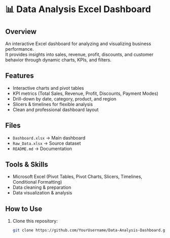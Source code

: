# 📊 Data Analysis Excel Dashboard

## Overview
An interactive Excel dashboard for analyzing and visualizing business performance.  
It provides insights into sales, revenue, profit, discounts, and customer behavior through dynamic charts, KPIs, and filters.

## Features
- Interactive charts and pivot tables
- KPI metrics (Total Sales, Revenue, Profit, Discounts, Payment Modes)
- Drill-down by date, category, product, and region
- Slicers & timelines for flexible analysis
- Clean and professional dashboard layout

## Files
- `Dashboard.xlsx` → Main dashboard  
- `Raw_Data.xlsx` → Source dataset  
- `README.md` → Documentation  

## Tools & Skills
- Microsoft Excel (Pivot Tables, Pivot Charts, Slicers, Timelines, Conditional Formatting)
- Data cleaning & preparation
- Data visualization & analysis

## How to Use
1. Clone this repository:  
   ```bash
   git clone https://github.com/YourUsername/Data-Analysis-Dashboard.git
